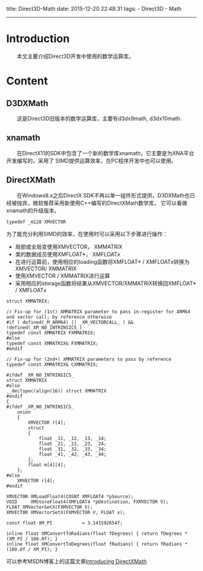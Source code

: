 title: Direct3D-Math
date: 2015-12-20 22:48:31
tags:
    - Direct3D
    - Math

---
# Introduction
　　本文主要介绍Direct3D开发中使用的数学运算库。

<!--more-->

# Content

## D3DXMath
　　这是Direct3D旧版本的数学运算库，主要有d3dx9math, d3dx10math.

## xnamath
　　在DirectX11的SDK中包含了一个新的数学库xnamath，它主要是为XNA平台开发编写的，采用了
SIMD提供运算效率，在PC程序开发中也可以使用。

## DirectXMath
　　在Windows8.x之后DirectX SDK不再以单一组件形式提供，D3DXMath也已经被抛弃，微软推荐采用新使用C++编写的DirectXMath数学库，
它可以看做xnamath的升级版本。
```
typedef _m128 XMVECTOR
```
为了能充分利用SIMD的效率，在使用时可以采用以下步骤进行操作：
- 局部或全局变使用XMVECTOR， XMMATRIX
- 类的数据成员使用XMFLOAT*， XMFLOAT*x*
- 在进行运算前，使用相应的loading函数将XMFLOAT* / XMFLOAT*x*转换为XMVECTOR/ XMMATRIX
- 使用XMVECTOR / XMMATRIX进行运算
- 采用相应的storage函数将结果从XMVECTOR/XMMATRIX转换回XMFLOAT* / XMFLOAT*x*

```
struct XMMATRIX;

// Fix-up for (1st) XMMATRIX parameter to pass in-register for ARM64 and vector call; by reference otherwise
#if ( defined(_M_ARM64) || _XM_VECTORCALL_ ) && !defined(_XM_NO_INTRINSICS_)
typedef const XMMATRIX FXMMATRIX;
#else
typedef const XMMATRIX& FXMMATRIX;
#endif

// Fix-up for (2nd+) XMMATRIX parameters to pass by reference
typedef const XMMATRIX& CXMMATRIX;

#ifdef _XM_NO_INTRINSICS_
struct XMMATRIX
#else
__declspec(align(16)) struct XMMATRIX
#endif
{
#ifdef _XM_NO_INTRINSICS_
    union
    {
        XMVECTOR r[4];
        struct
        {
            float _11, _12, _13, _14;
            float _21, _22, _23, _24;
            float _31, _32, _33, _34;
            float _41, _42, _43, _44;
        };
        float m[4][4];
    };
#else
    XMVECTOR r[4];
#endif

```

```
XMVECTOR XMLoadFloat4(COSNT XMFLOAT4 *pSource);
VOID     XMStoreFloat4(XMFLOAT4 *pDestination, FXMVECTOR V);
FLOAT XMVectorGetX(FXMVECTOR V);
XMVECTOR XMVectorSetX(FXMVECTOR V, FLOAT x);

```

```
const float XM_PI           = 3.141592654f;

inline float XMConvertToRadians(float fDegrees) { return fDegrees * (XM_PI / 180.0f); }
inline float XMConvertToDegrees(float fRadians) { return fRadians * (180.0f / XM_PI); }
```

可以参考MSDN博客上的这篇文章[Introducing DirectXMath](http://blogs.msdn.com/b/chuckw/archive/2012/03/27/introducing-directxmath.aspx)
#
